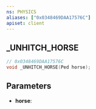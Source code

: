 ```yaml
---
ns: PHYSICS
aliases: ["0x0348469DAA17576C"]
apiset: client
---
```

## _UNHITCH_HORSE

```c
// 0x0348469DAA17576C
void _UNHITCH_HORSE(Ped horse);
```


## Parameters
* **horse**: